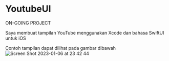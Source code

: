 # YoutubeUI
ON-GOING PROJECT

Saya membuat tampilan YouTube menggunakan Xcode dan bahasa SwiftUI untuk iOS

Contoh tampilan dapat dilihat pada gambar dibawah
![Screen Shot 2023-01-06 at 23 42 44](https://user-images.githubusercontent.com/57698020/211067293-656dfde1-73ea-4309-ae34-18779a04583b.png)
